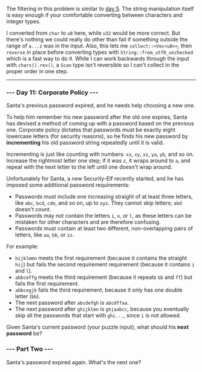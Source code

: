 The filtering in this problem is similar to [day 5](../src/day05). The string
manipulation itself is easy enough if your comfortable converting between
characters and integer types.

I converted from `char` to `u8` here, while `u32` would be more correct. But
there's nothing we could really do other than fail if something outside the
range of `a...z` was in the input. Also, this lets me `collect::<Vec<u8>>`,
then `reverse` in place before converting types with
`String::from_utf8_unchecked` which is a fast way to do it. While I can work
backwards through the input with `chars().rev()`, a `Scan` type isn't
reversible so I can't collect in the proper order in one step.

---

### --- Day 11: Corporate Policy ---

Santa's previous password expired, and he needs help choosing a new one.

To help him remember his new password after the old one expires, Santa has
devised a method of coming up with a password based on the previous one.
Corporate policy dictates that passwords must be exactly eight lowercase
letters (for security reasons), so he finds his new password by
**incrementing** his old password string repeatedly until it is valid.

Incrementing is just like counting with numbers: `xx`, `xy`, `xz`, `ya`, `yb`,
and so on.  Increase the rightmost letter one step; if it was `z`, it wraps
around to `a`, and repeat with the next letter to the left until one doesn't
wrap around.

Unfortunately for Santa, a new Security-Elf recently started, and he has
imposed some additional password requirements:

- Passwords must include one increasing straight of at least three letters,
  like `abc`, `bcd`, `cde`, and so on, up to `xyz`. They cannot skip letters;
  `abd` doesn't count.
- Passwords may not contain the letters `i`, `o`, or `l`, as these letters can
  be mistaken for other characters and are therefore confusing.
- Passwords must contain at least two different, non-overlapping pairs of
  letters, like `aa`, `bb`, or `zz`.

For example:

- `hijklmmn` meets the first requirement (because it contains the straight
  `hij`) but fails the second requirement requirement (because it contains `i`
  and `l`).
- `abbceffg` meets the third requirement (because it repeats `bb` and `ff`) but
  fails the first requirement.
- `abbcegjk` fails the third requirement, because it only has one double letter
  (`bb`).
- The next password after `abcdefgh` is `abcdffaa`.
- The next password after `ghijklmn` is `ghjaabcc`, because you eventually skip
  all the passwords that start with `ghi...`, since `i` is not allowed.

Given Santa's current password (your puzzle input), what should his **next
password** be?

### --- Part Two ---

Santa's password expired again. What's the next one?
